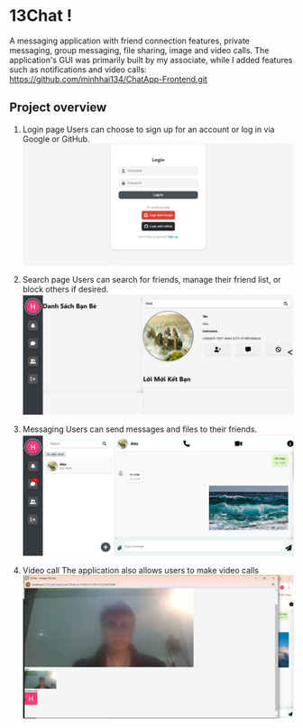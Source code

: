 # 13Chat !

A messaging application with friend connection features, private messaging, 
group messaging, file sharing, image and video calls.
The application's GUI was primarily built by my associate, while I added features such as notifications and video calls: https://github.com/minhhai134/ChatApp-Frontend.git

## Project overview

1. Login page
   Users can choose to sign up for an account or log in via Google or GitHub.
   ![](assets/login.png)

2. Search page
   Users can search for friends, manage their friend list, or block others if desired.
   ![](assets/search.png)

3. Messaging
   Users can send messages and files to their friends.
   ![](assets/messaging.png)

4. Video call
   The application also allows users to make video calls
   ![](assets/video%20call.png)
